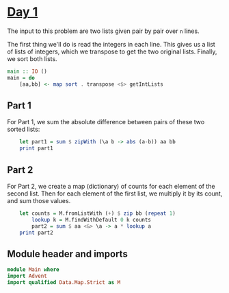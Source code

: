 # [Day 1](https://adventofcode.com/2024/day/1)

The input to this problem are two lists given pair by pair over `n` lines.

The first thing we'll do is read the integers in each line. This gives us a
list of lists of integers, which we transpose to get the two original lists.
Finally, we sort both lists.

```haskell
main :: IO ()
main = do
    [aa,bb] <- map sort . transpose <$> getIntLists
```

## Part 1

For Part 1, we sum the absolute difference between pairs of these two sorted
lists:

```haskell
    let part1 = sum $ zipWith (\a b -> abs (a-b)) aa bb
    print part1
```

## Part 2

For Part 2, we create a map (dictionary) of counts for each element of the
second list.  Then for each element of the first list, we multiply it by its
count, and sum those values.

```haskell
    let counts = M.fromListWith (+) $ zip bb (repeat 1)
        lookup k = M.findWithDefault 0 k counts
        part2 = sum $ aa <&> \a -> a * lookup a
    print part2
```

## Module header and imports

```haskell top
module Main where
import Advent
import qualified Data.Map.Strict as M
```
